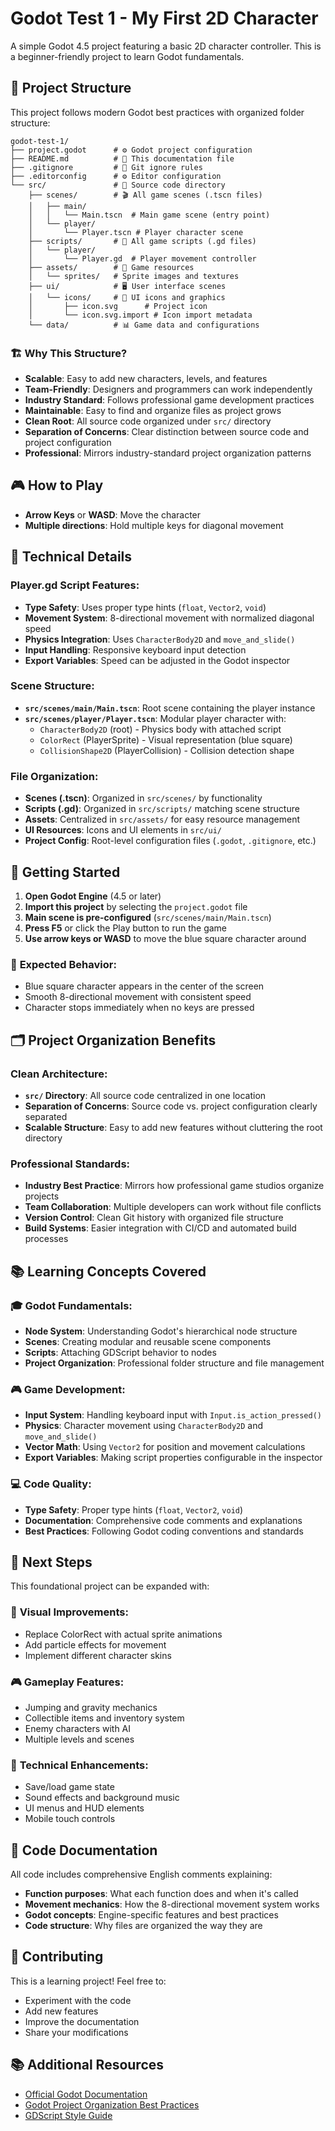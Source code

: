 # Godot Test 1 - My First 2D Character

A simple Godot 4.5 project featuring a basic 2D character controller. This is a beginner-friendly project to learn Godot fundamentals.

## 📁 Project Structure

This project follows modern Godot best practices with organized folder structure:

```
godot-test-1/
├── project.godot      # ⚙️ Godot project configuration
├── README.md          # 📖 This documentation file
├── .gitignore         # 🚫 Git ignore rules
├── .editorconfig      # ⚙️ Editor configuration
└── src/               # 📁 Source code directory
	├── scenes/        # 🎬 All game scenes (.tscn files)
	│   ├── main/
	│   │   └── Main.tscn  # Main game scene (entry point)
	│   └── player/
	│       └── Player.tscn # Player character scene
	├── scripts/       # 📜 All game scripts (.gd files)
	│   └── player/
	│       └── Player.gd  # Player movement controller
	├── assets/        # 🎨 Game resources
	│   └── sprites/   # Sprite images and textures
	├── ui/            # 🖥️ User interface scenes
	│   └── icons/     # 🎨 UI icons and graphics
	│       ├── icon.svg      # Project icon
	│       └── icon.svg.import # Icon import metadata
	└── data/          # 📊 Game data and configurations
```

### 🏗️ **Why This Structure?**
- **Scalable**: Easy to add new characters, levels, and features
- **Team-Friendly**: Designers and programmers can work independently
- **Industry Standard**: Follows professional game development practices
- **Maintainable**: Easy to find and organize files as project grows
- **Clean Root**: All source code organized under `src/` directory
- **Separation of Concerns**: Clear distinction between source code and project configuration
- **Professional**: Mirrors industry-standard project organization patterns

## 🎮 How to Play

- **Arrow Keys** or **WASD**: Move the character
- **Multiple directions**: Hold multiple keys for diagonal movement

## 🔧 Technical Details

### Player.gd Script Features:
- **Type Safety**: Uses proper type hints (`float`, `Vector2`, `void`)
- **Movement System**: 8-directional movement with normalized diagonal speed
- **Physics Integration**: Uses `CharacterBody2D` and `move_and_slide()`
- **Input Handling**: Responsive keyboard input detection
- **Export Variables**: Speed can be adjusted in the Godot inspector

### Scene Structure:
- **`src/scenes/main/Main.tscn`**: Root scene containing the player instance
- **`src/scenes/player/Player.tscn`**: Modular player character with:
  - `CharacterBody2D` (root) - Physics body with attached script
  - `ColorRect` (PlayerSprite) - Visual representation (blue square)
  - `CollisionShape2D` (PlayerCollision) - Collision detection shape

### File Organization:
- **Scenes (.tscn)**: Organized in `src/scenes/` by functionality
- **Scripts (.gd)**: Organized in `src/scripts/` matching scene structure
- **Assets**: Centralized in `src/assets/` for easy resource management
- **UI Resources**: Icons and UI elements in `src/ui/`
- **Project Config**: Root-level configuration files (`.godot`, `.gitignore`, etc.)

## 🚀 Getting Started

1. **Open Godot Engine** (4.5 or later)
2. **Import this project** by selecting the `project.godot` file
3. **Main scene is pre-configured** (`src/scenes/main/Main.tscn`)
4. **Press F5** or click the Play button to run the game
5. **Use arrow keys or WASD** to move the blue square character around

### 🎯 **Expected Behavior:**
- Blue square character appears in the center of the screen
- Smooth 8-directional movement with consistent speed
- Character stops immediately when no keys are pressed

## 🗂️ **Project Organization Benefits**

### **Clean Architecture:**
- **`src/` Directory**: All source code centralized in one location
- **Separation of Concerns**: Source code vs. project configuration clearly separated
- **Scalable Structure**: Easy to add new features without cluttering the root directory

### **Professional Standards:**
- **Industry Best Practice**: Mirrors how professional game studios organize projects
- **Team Collaboration**: Multiple developers can work without file conflicts
- **Version Control**: Clean Git history with organized file structure
- **Build Systems**: Easier integration with CI/CD and automated build processes

## 📚 Learning Concepts Covered

### 🎓 **Godot Fundamentals:**
- **Node System**: Understanding Godot's hierarchical node structure
- **Scenes**: Creating modular and reusable scene components
- **Scripts**: Attaching GDScript behavior to nodes
- **Project Organization**: Professional folder structure and file management

### 🎮 **Game Development:**
- **Input System**: Handling keyboard input with `Input.is_action_pressed()`
- **Physics**: Character movement using `CharacterBody2D` and `move_and_slide()`
- **Vector Math**: Using `Vector2` for position and movement calculations
- **Export Variables**: Making script properties configurable in the inspector

### 💻 **Code Quality:**
- **Type Safety**: Proper type hints (`float`, `Vector2`, `void`)
- **Documentation**: Comprehensive code comments and explanations
- **Best Practices**: Following Godot coding conventions and standards

## 🎯 Next Steps

This foundational project can be expanded with:

### 🎨 **Visual Improvements:**
- Replace ColorRect with actual sprite animations
- Add particle effects for movement
- Implement different character skins

### 🎮 **Gameplay Features:**
- Jumping and gravity mechanics
- Collectible items and inventory system
- Enemy characters with AI
- Multiple levels and scenes

### 🔧 **Technical Enhancements:**
- Save/load game state
- Sound effects and background music
- UI menus and HUD elements
- Mobile touch controls

## 📖 Code Documentation

All code includes comprehensive English comments explaining:
- **Function purposes**: What each function does and when it's called
- **Movement mechanics**: How the 8-directional movement system works
- **Godot concepts**: Engine-specific features and best practices
- **Code structure**: Why files are organized the way they are

## 🤝 **Contributing**

This is a learning project! Feel free to:
- Experiment with the code
- Add new features
- Improve the documentation
- Share your modifications

## 📚 **Additional Resources**

- [Official Godot Documentation](https://docs.godotengine.org/)
- [Godot Project Organization Best Practices](https://docs.godotengine.org/en/stable/tutorials/best_practices/project_organization.html)
- [GDScript Style Guide](https://docs.godotengine.org/en/stable/tutorials/scripting/gdscript/gdscript_styleguide.html)
